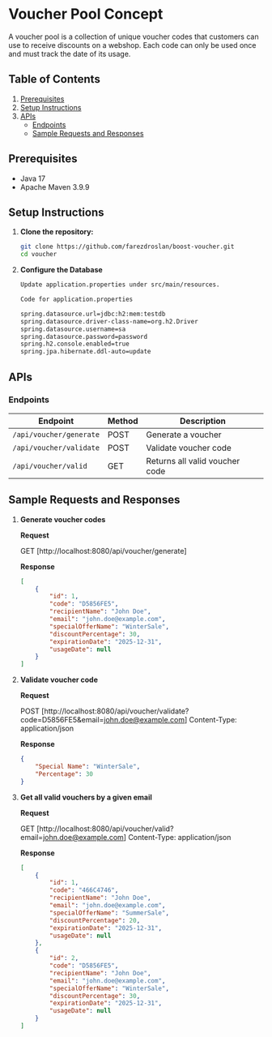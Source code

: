 # Voucher Pool Concept

A voucher pool is a collection of unique voucher codes that
customers can use to receive discounts on a webshop. Each code can only be used once and must track the date of its usage.

## Table of Contents

1. [Prerequisites](#prerequisites)
2. [Setup Instructions](#setup-instructions)
3. [APIs](#apis)
   - [Endpoints](#endpoints)
   - [Sample Requests and Responses](#sample-requests-and-responses)

## Prerequisites
- Java 17
- Apache Maven 3.9.9

## Setup Instructions

1. **Clone the repository:**

    ```bash
    git clone https://github.com/farezdroslan/boost-voucher.git
    cd voucher
    ```

2. **Configure the Database**

    ```bash
    Update application.properties under src/main/resources.

    Code for application.properties
    ```

    ```bash
    spring.datasource.url=jdbc:h2:mem:testdb
    spring.datasource.driver-class-name=org.h2.Driver
    spring.datasource.username=sa
    spring.datasource.password=password
    spring.h2.console.enabled=true
    spring.jpa.hibernate.ddl-auto=update
    ```

## APIs

### Endpoints

|Endpoint                                     | Method   |  Description                    |
|---------------------------------------------|----------|---------------------------------|
|`/api/voucher/generate`                      | POST     | Generate a voucher              |
|`/api/voucher/validate`                      | POST     | Validate voucher code                                                                                       |
|`/api/voucher/valid`                         | GET      | Returns all valid voucher code                               |


## Sample Requests and Responses

1. **Generate voucher codes**

    **Request**


    GET [http://localhost:8080/api/voucher/generate]


    **Response**

    ```json
    [
        {
            "id": 1,
            "code": "D5856FE5",
            "recipientName": "John Doe",
            "email": "john.doe@example.com",
            "specialOfferName": "WinterSale",
            "discountPercentage": 30,
            "expirationDate": "2025-12-31",
            "usageDate": null
        }
    ]
    ```

2. **Validate voucher code**

    **Request**

    POST [http://localhost:8080/api/voucher/validate?code=D5856FE5&email=john.doe@example.com]
    Content-Type: application/json

    **Response**
    
    ```json
    {
        "Special Name": "WinterSale",
        "Percentage": 30
    }
    ```

3. **Get all valid vouchers by a given email**

    **Request**

    GET [http://localhost:8080/api/voucher/valid?email=john.doe@example.com] 
    Content-Type: application/json

    **Response**

    ```json
    [
        {
            "id": 1,
            "code": "466C4746",
            "recipientName": "John Doe",
            "email": "john.doe@example.com",
            "specialOfferName": "SummerSale",
            "discountPercentage": 20,
            "expirationDate": "2025-12-31",
            "usageDate": null
        },
        {
            "id": 2,
            "code": "D5856FE5",
            "recipientName": "John Doe",
            "email": "john.doe@example.com",
            "specialOfferName": "WinterSale",
            "discountPercentage": 30,
            "expirationDate": "2025-12-31",
            "usageDate": null
        }
    ]
    ```

